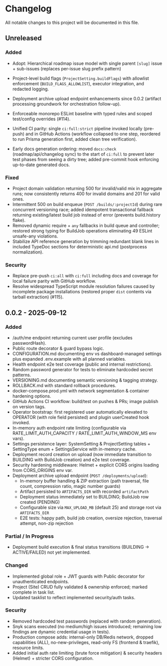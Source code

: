 # Changelog

All notable changes to this project will be documented in this file.

## Unreleased

### Added

- Adopt: Hierarchical roadmap issue model with single parent `[slug]` issue + sub-issues (replaces per-issue slug prefix pattern)
- Project-level build flags (`ProjectSetting.buildFlags`) with allowlist enforcement (`BUILD_FLAGS_ALLOWLIST`), executor integration, and redacted logging.
- Deployment archive upload endpoint enhancements since 0.0.2 (artifact processing groundwork for orchestration follow-up).
- Enforceable monorepo ESLint baseline with typed rules and scoped test/config overrides (#114).

- Unified CI parity: single `ci:full:strict` pipeline invoked locally (pre-push) and in GitHub Actions (workflow collapsed to one step, reordered to run Prisma generation first, added clean tree verification).
- Early docs generation ordering: moved `docs:check` (roadmap/api/changelog sync) to the start of `ci:full` to prevent later test phases from seeing a dirty tree; added pre-commit hook enforcing up-to-date generated docs.

### Fixed

- Project domain validation returning 500 for invalid/valid mix in aggregate runs; now consistently returns 400 for invalid domains and 201 for valid ones.
- Intermittent 500 on build enqueue (`POST /builds/:projectId`) during rare concurrent versioning race; added idempotent transactional fallback returning existing/latest build job instead of error (prevents build.history flake).
- Removed dynamic require + `any` fallbacks in build queue and controller; restored strong typing for BuildJob operations eliminating 49 ESLint unsafe-any violations.
- Stabilize API reference generation by trimming redundant blank lines in included TypeDoc sections for deterministic api.md (postprocess normalization).

### Security

- Replace pre-push `ci:all` with `ci:full` including docs and coverage for local failure parity with GitHub workflow.
- Resolve widespread TypeScript module resolution failures caused by incomplete package installations (restored proper `dist` contents via tarball extraction) (#115).

## 0.0.2 - 2025-09-12

### Added

- /auth/me endpoint returning current user profile (excludes passwordHash).
- Public route decorator & guard bypass logic.
- CONFIGURATION.md documenting env vs dashboard-managed settings plus expanded .env.example with all planned variables.
- Health endpoint e2e test coverage (public and internal restrictions).
- Random password generator for tests to eliminate hardcoded secret patterns.
- VERSIONING.md documenting semantic versioning & tagging strategy.
- ROLLBACK.md with standard rollback procedures.
- docker-compose.prod.yml with network segmentation & container hardening options.
- GitHub Actions CI workflow: build/test on pushes & PRs; image publish on version tags.
- Operator bootstrap: first registered user automatically elevated to OPERATOR (with role field persisted) and plugin userCreated hook invoked.
- In-memory auth endpoint rate limiting (configurable via RATE_LIMIT_AUTH_CAPACITY / RATE_LIMIT_AUTH_WINDOW_MS env vars).
- Settings persistence layer: SystemSetting & ProjectSetting tables + SettingType enum + SettingsService with in-memory cache.
- Deployment record creation on upload (now immediate transition to BUILDING with BuildJob creation) and e2e test coverage.
- Security hardening middleware: Helmet + explicit CORS origins loading from CORS_ORIGINS env var.
- Deployment archive upload endpoint (`POST /deployments/upload`):
  - In-memory buffer handling & ZIP extraction (path traversal, file count, compression ratio, magic number guards)
  - Artifact persisted to `ARTIFACTS_DIR` with recorded `artifactPath`
  - Deployment status immediately set to BUILDING; BuildJob row created (PENDING)
  - Configurable size via `MAX_UPLOAD_MB` (default 25) and storage root via `ARTIFACTS_DIR`
  - E2E tests: happy path, build job creation, oversize rejection, traversal attempt, non-zip rejection

### Partial / In Progress

- Deployment build execution & final status transitions (BUILDING -> ACTIVE/FAILED) not yet implemented.

### Changed

- Implemented global role + JWT guards with Public decorator for unauthenticated endpoints.
- Project (Site) CRUD fully validated & ownership enforced; marked complete in task list.
- Updated tasklist to reflect implemented security/auth tasks.

### Security

- Removed hardcoded test passwords (replaced with random generation).
- Snyk scans executed (no medium/high issues introduced; remaining low findings are dynamic credential usage in tests).
- Production compose adds: internal-only DB/Redis network, dropped capabilities (ALL), no-new-privileges, read-only FS (frontend & traefik), resource limits.
- Added initial auth rate limiting (brute force mitigation) & security headers (Helmet) + stricter CORS configuration.

<!-- Consolidated former Post-0.0.2 sections into standard Unreleased buckets per style guide. -->
